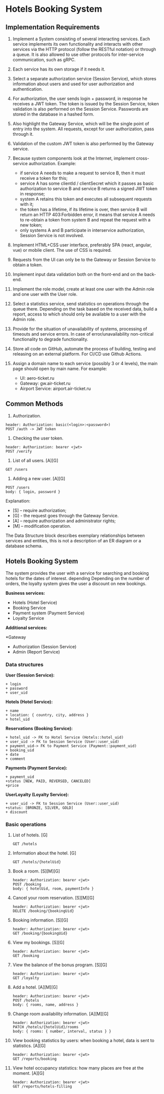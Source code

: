 # Hotels Booking System

## Implementation Requirements

1. Implement a System consisting of several interacting services.
 Each service implements its own functionality and interacts with other services via the HTTP protocol (follow the RESTful notation) or through a queue.
 It is also allowed to use other protocols for inter-service communication, such as gRPC.
 
1. Each service has its own storage if it needs it.
 
1. Select a separate authorization service (Session Service), which stores information about users and
 used for user authorization and authentication.
 
1. For authorization, the user sends login + password, in response he receives a JWT token. The token is issued by the Session Service,
 token validation is also performed on the Session Service. Passwords are stored in the database in a hashed form.
 
1. Also highlight the Gateway Service, which will be the single point of entry into the system. All requests, except for user authorization,
 pass through it.
 
1. Validation of the custom JWT token is also performed by the Gateway service.
 
1. Because system components look at the Internet, implement cross-service authorization. Example:
    * if service A needs to make a request to service B, then it must receive a token for this;
    * service A has some clientId / clientSecret which it passes as basic authorization to service B and
      service B returns a signed JWT token in response;
    * system A retains this token and executes all subsequent requests with it;
    * the token has a lifetime, if its lifetime is over, then service B will return an HTTP 403:Forbidden error,
      it means that service A needs to re-obtain a token from system B and repeat the request with a new token;
    * only systems A and B participate in interservice authorization, Session Service is not involved.

1. Implement HTML+CSS user interface, preferably SPA (react, angular, vue) or mobile client.
 The use of CSS is required.
 
1. Requests from the UI can only be to the Gateway or Session Service to obtain a token.
 
1. Implement input data validation both on the front-end and on the back-end.
 
1. Implement the role model, create at least one user with the Admin role and one user with the User role.
 
1. Select a statistics service, send statistics on operations through the queue there. Depending on the task
 based on the received data, build a report, access to which should only be available to a user with the Admin role.
 
1. Provide for the situation of unavailability of systems, processing of timeouts and service errors. In case of error/unavailability
 non-critical functionality to degrade functionality.
 
1. Store all code on GitHub, automate the process of building, testing and releasing on an external platform.
 For CI/CD use Github Actions.
 
1. Assign a domain name to each service (possibly 3 or 4 levels), the main page should open
 by main name. For example:
    * UI: aero-ticket.ru
    * Gateway: gw.air-ticket.ru
    * Airport Service: airport.air-ticket.ru

## Common Methods

1. Authorization.
```
header: Authorization: basic(<login>:<password>)
POST /auth -> JWT token
```
1. Checking the user token.
```
header: Authorization: bearer <jwt>
POST /verify
```
1. List of all users. [A][G]
```
GET /users
```
1. Adding a new user. [A][G]
```
POST /users
body: { login, password }
```

Explanation:
* [S] – require authorization;
* [G] - the request goes through the Gateway Service.
* [A] – require authorization and administrator rights;
* [M] – modification operation.

The Data Structure block describes exemplary relationships between services and entities, this is not a description of an ER diagram or a database schema.

## Hotels Booking System

The system provides the user with a service for searching and booking hotels for the dates of interest. depending
Depending on the number of orders, the loyalty system gives the user a discount on new bookings.

**Business services:**

* Hotels (Hotel Service)
* Booking Service
* Payment system (Payment Service)
* Loyalty Service

**Additional services:**

*Gateway
* Authorization (Session Service)
* Admin (Report Service)

### Data structures

**User (Session Service):**
```
+ login
+ password
+ user_uid
```

**Hotels (Hotel Service):**
```
+ name
+ location: { country, city, address }
+ hotel_uid
```

**Reservations (Booking Service):**
```
+ hotel_uid -> FK to Hotel Service (Hotels::hotel_uid)
+ user_uid -> FK to Session Service (User::user_uid)
+ payment_uid-> FK to Payment Service (Payment::payment_uid)
+ booking_uid
+ date
+ comment
```

**Payments (Payment Service):**
```
+ payment_uid
+status [NEW, PAID, REVERSED, CANCELED]
+price
```

**UserLoyalty (Loyalty Service):**
```
+ user_uid -> FK to Session Service (User::user_uid)
+status: [BRONZE, SILVER, GOLD]
+ discount
```

### Basic operations

1. List of hotels. [G]
    ```
    GET /hotels
    ```
1. Information about the hotel. [G]
    ```
    GET /hotels/{hotelUid}
    ```
1. Book a room. [S][M][G]
    ```
    header: Authorization: bearer <jwt>
    POST /booking
    body: { hotelUid, room, paymentInfo }
    ```
1. Cancel your room reservation. [S][M][G]
    ```
    header: Authorization: bearer <jwt>
    DELETE /booking/{bookingUid}
    ```
1. Booking information. [S][G]
    ```
    header: Authorization: bearer <jwt>
    GET /booking/{bookingUid}
    ```
1. View my bookings. [S][G]
    ```
    header: Authorization: bearer <jwt>
    GET /booking
    ```
1. View the balance of the bonus program. [S][G]
    ```
    header: Authorization: bearer <jwt>
    GET /loyalty
    ```
1. Add a hotel. [A][M][G]
    ```
    header: Authorization: bearer <jwt>
    POST /hotels
    body: { rooms, name, address }
    ```
1. Change room availability information. [A][M][G]
    ```
    header: Authorization: bearer <jwt>
    PATCH /hotels/{hotelUid}/rooms
    body: { rooms: { number, interval, status } }
    ```
1. View booking statistics by users: when booking a hotel, data is sent to statistics. [A][G]
    ```
    header: Authorization: bearer <jwt>
    GET /reports/booking
    ```
1. View hotel occupancy statistics: how many places are free at the moment. [A][G]
    ```
    header: Authorization: bearer <jwt>
    GET /reports/hotels-filling
    ```
